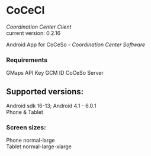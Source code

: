 # CoCeCl
_Coordination Center Client_  
current version: 0.2.16

Android App for CoCeSo - _Coordination Center Software_  

### Requirements
GMaps API Key
GCM ID
CoCeSo Server

## Supported versions:
Android sdk 16-13; Android 4.1 - 6.0.1  
Phone & Tablet

### Screen sizes:  
Phone normal-large  
Tablet normal-large-xlarge
